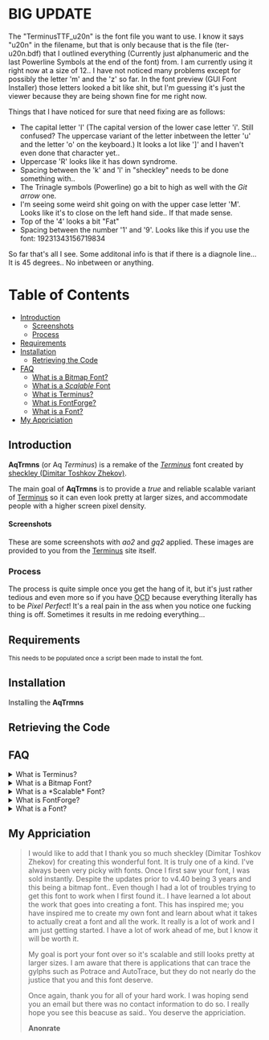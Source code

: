 # BIG UPDATE
The "TerminusTTF_u20n" is the font file you want to use.  I know it says "u20n" in the filename, but that is only because that is the file (ter-u20n.bdf) that I outlined everything (Currently just alphanumeric and the last Powerline Symbols at the end of the font) from.  I am currently using it right now at a size of 12..  I have not noticed many problems except for possibly the letter 'm' and the 'z' so far.  In the font preview (GUI Font Installer) those letters looked a bit like shit, but I'm guessing it's just the viewer because they are being shown fine for me right now.

Things that I have noticed for sure that need fixing are as follows:
- The capital letter 'I' (The capital version of the lower case letter 'i'.  Still confused?  The uppercase variant of the letter inbetween the letter 'u' and the letter 'o' on the keyboard.)  It looks a lot like ']' and I haven't even done that character yet..
- Uppercase 'R' looks like it has down syndrome.
- Spacing between the 'k' and 'l' in "sheckley" needs to be done something with..
- The Trinagle symbols (Powerline) go a bit to high as well with the *Git arrow* one.
- I'm seeing some weird shit going on with the upper case letter 'M'.  Looks like it's to close on the left hand side..  If that made sense.
- Top of the '4' looks a bit "Fat"
- Spacing between the number '1' and '9'.  Looks like this if you use the font: 19231343156719834

So far that's all I see.  Some additonal info is that if there is a diagnole line...  It is 45 degrees..  No inbetween or anything.

# Table of Contents
- [Introduction](#introduction)
    - [Screenshots](#screenshots)
  - [Process](#process)
- [Requirements](#requirements)
- [Installation](#installation)
  - [Retrieving the Code](#tetrieving-the-code)
- [FAQ](#faq)
  - [What is a Bitmap Font?](#what-is-a-bitmap-font?)
  - [What is a *Scalable* Font](#what-is-a-scalable-font?)
  - [What is Terminus?](#what-is-terminus?)
  - [What is FontForge?](#what-is-font-forge?)
  - [What is a Font?](#what-is-a-font?)
- [My Appriciation](#icantspell)

## Introduction
**AqTrmns** (or Aq *Terminus*) is a remake of the *[Terminus][terminussite]* font created by [sheckley (Dimitar Toshkov Zhekov)][sheckley].

The main goal of **AqTrmns** is to provide a *true* and reliable scalable variant of [Terminus](terminussite) so it can even look pretty at larger sizes, and accommodate people with a higher screen pixel density.

#### Screenshots
These are some screenshots with *ao2* and *gq2* applied.  These images are provided to you from the [Terminus](terminusshots) site itself.

### Process
The process is quite simple once you get the hang of it, but it's just rather tedious and even more so if you have <abbr title="Obsessive Compulsive Disorder">OCD</abbr> because everything literally has to be *Pixel Perfect*!  It's a real pain in the ass when you notice one fucking thing is off. Sometimes it results in me redoing everything...

## Requirements
<sup>This needs to be populated once a script been made to install the font.</sup>

## Installation
Installing the **AqTrmns**
## Retrieving the Code

## FAQ
<details>
<summary><a name="what-is-terminus?">What is Terminus?</a></summary>
This is what is stated for what [Terminus](terminussite) is on the [Main Page](terminussite).

> Terminus Font is a clean, fixed width bitmap font, designed for long (8 and more hours per day) work with computers. Version 4.46 contains 1291 characters, covers about 120 language sets and supports ISO8859-1/2/5/7/9/13/15/16, Paratype-PT154/PT254, KOI8-R/U/E/F, Esperanto, many IBM, Windows and Macintosh code pages, as well as the IBM VGA, vt100 and xterm pseudographic characters.
</details>

<details>
<summary><a name="what-is-a-bitmap-font?">What is a Bitmap Font?</a></summary>
Currently [Terminus](terminussite) is just a [Bitmap](bitmapfonts) font which is essentially an image being for each character.  [Bitmaps](bitmapfonts) are also known to be called *Fixed Width* fonts and *Raster Fonts*.
</details>

<details>
<summary><a name="what-is-a-scalable-font?">What is a *Scalable* Font?</a></summary>
If you're reading this, you're wanting to know what a *Scalable* font is, and you may know scaling a font is usually done with [Bitmap](#what-is-a-bitmap?) fonts.

A lot of people probably wont know the term *Vector* or [Outline](outlinefonts) and know what they mean in the contexts of fonts.  In short these types of fonts are able to be *Scaled* without looking like shit.  I would explain how it's done but I only have a rough idea myself as I haven't really done that much research into it.
</details>

<details>
<summary><a name="what-is-fontforge?">What is FontForge?</a></summary>
[FontForge](fontforge) in short is an *awesome* Font Editor..

Here are some good reads [Design with FontForge](fontforgereads).
</details>

<details>
<summary><a name="what-is-a-font?">What is a Font?</a></summary>
If you're being serious..  Just leave..

But if you're actually being serious here is a link to a wiki article..  I'm not even going to format it for you for your convinence.  Or even spell check this part.  If you can't figure out how to go to a link that you can't just click on (Even though you probably can) but are scared because it's words.. Just leave.

https://en.wikipedia.org/wiki/Font
</details>

[terminussite]:http://terminus-font.sourceforge.net/ "Terminus Font Home Page"
[sheckley]:https://sourceforge.net/u/sheckley/profile/ "sheckley profile on Sourceforge"
[bitmapfonts]:https://en.wikipedia.org/wiki/Computer_font#Bitmap_fonts "Bitmap fonts"
[fontforge]:https://fontforge.github.io/en-US/ "FontForge Open Source Font Editor"
[terminusshots]:http://terminus-font.sourceforge.net/shots.html "Screenshots"
[outlinefonts]:https://en.wikipedia.org/wiki/Computer_font#Outline_fonts "Outline Fonts"
[fontforgeereads]:http://designwithfontforge.com/en-US/index.html "A book about how to create new Typefaces using FontForge"

<h2><a name="icantspell">My Appriciation</a></h2>

> I would like to add that I thank you so much sheckley (Dimitar Toshkov Zhekov) for creating this wonderful font.  It is truly one of a kind.  I've always been very picky with fonts.  Once I first saw your font, I was sold instantly.  Despite the updates prior to v4.40 being 3 years and this being a bitmap font..  Even though I had a lot of troubles trying to get this font to work when I first found it..  I have learned a lot about the work that goes into creating a font.  This has inspired me; you have inspired me to create my own font and learn about what it takes to actually creat a font and all the work.  It really is a lot of work and I am just getting started. I have a lot of work ahead of me, but I know it will be worth it.<p>My goal is port your font over so it's scalable and still looks pretty at larger sizes.  I am aware that there is applications that can trace the gylphs such as Potrace and AutoTrace, but they do not nearly do the justice that you and this font deserve.</p><p>Once again, thank you for all of your hard work.  I was hoping send you an email but there was no contact information to do so. I really hope you see this beacuse as said..  You deserve the appriciation.</p><p>**Anonrate**</p>
